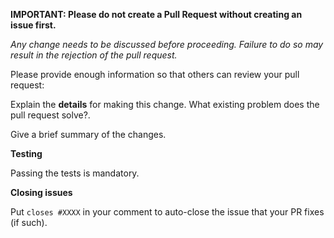 **IMPORTANT: Please do not create a Pull Request without creating an issue first.**

*Any change needs to be discussed before proceeding. Failure to do so may result in the rejection of the pull request.*

Please provide enough information so that others can review your pull request:

<!-- You can skip this if you're fixing a typo or adding an example to the showcase. -->

Explain the **details** for making this change. What existing problem does the pull request solve?.

<!-- Example: When "Adding a function to do X", explain why it is necessary to have a way to do X. -->

Give a brief summary of the changes.

**Testing**

Passing the tests is mandatory.

**Closing issues**

Put `closes #XXXX` in your comment to auto-close the issue that your PR fixes (if such).
